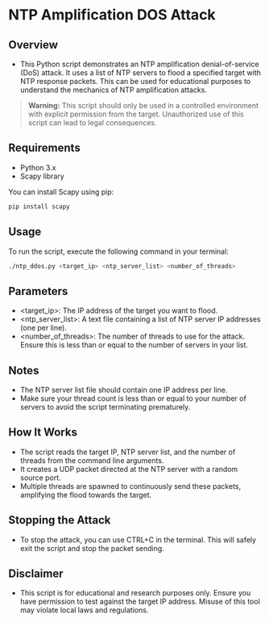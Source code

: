 # NTP Amplification DOS Attack

## Overview

- This Python script demonstrates an NTP amplification denial-of-service (DoS) attack. It uses a list of NTP servers to flood a specified target with NTP response packets. This can be used for educational purposes to understand the mechanics of NTP amplification attacks.

> **Warning:** This script should only be used in a controlled environment with explicit permission from the target. Unauthorized use of this script can lead to legal consequences.

## Requirements

- Python 3.x
- Scapy library

You can install Scapy using pip:

```bash
pip install scapy
```

## Usage

To run the script, execute the following command in your terminal:

```bash
./ntp_ddos.py <target_ip> <ntp_server_list> <number_of_threads>
```

## Parameters

- <target_ip>: The IP address of the target you want to flood.
- <ntp_server_list>: A text file containing a list of NTP server IP addresses (one per line).
- <number_of_threads>: The number of threads to use for the attack. Ensure this is less than or equal to the number of servers in your list.

## Notes

- The NTP server list file should contain one IP address per line.
- Make sure your thread count is less than or equal to your number of servers to avoid the script terminating prematurely.

## How It Works

- The script reads the target IP, NTP server list, and the number of threads from the command line arguments.
- It creates a UDP packet directed at the NTP server with a random source port.
- Multiple threads are spawned to continuously send these packets, amplifying the flood towards the target.

## Stopping the Attack

- To stop the attack, you can use CTRL+C in the terminal. This will safely exit the script and stop the packet sending.

## Disclaimer

- This script is for educational and research purposes only. Ensure you have permission to test against the target IP address. Misuse of this tool may violate local laws and regulations.
